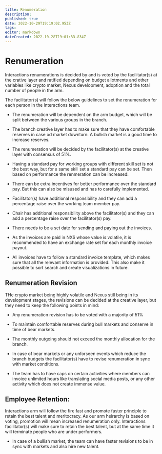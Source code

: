 ```yaml
---
title: Renumeration
description: 
published: true
date: 2022-10-29T19:19:02.953Z
tags: 
editor: markdown
dateCreated: 2022-10-28T19:01:33.834Z
---
```


# Renumeration

Interactions renumerations is decided by and is voted by the facilitator(s) at the crative layer and ratified depending on budget allotments and other variables like crypto market, Nexus development, adoption and the total number of people in the arm.

The facilitator(s) will follow the below guidelines to set the renumeration for each person in the Interactions team.

-	The renumeration will be dependent on the arm budget, which will be split between the various groups in the branch.

- The branch creative layer has to make sure that they have comfortable reserves in case od market downturn. A bullish market is a good time to increase reserves. 

-	The renumeration will be decided by the facilitator(s) at the creative layer with consensus of 51%.

-	Having a standard pay for working groups with different skill set is not the best way, but for a same skill set a standard pay can be set. Then based on performance the renmeration can be increased.

-	There can be extra incentives for better performance over the standard pay. But this can also be misused and has to carefully implemented.

-	Facilitator(s) have additional responsibility and they can add a percentage raise over the working team member pay.

-	Chair has additional responsibility above the facilitator(s) and they can add a percentage raise over the facilitator(s) pay.

-	There needs to be a set date for sending and paying out the invoices.

-	As the invoices are paid in NXS whose value is volatile, it is recommended to have an exchange rate set for each monthly invoice payout.

-	All invoices have to follow a standard invoice template, which makes sure that all the relevant information is provided. This also make it possible to sort search and create visualizations in future.


## Renumeration Revision
THe crypto market being highly volatile and Nexus still being in its development stages, the revisions can be decided at the creative layer, but they need to keep the following points in mind:

- Any renumeration revision has to be voted with a majority of 51%

- To maintain comfortable reserves during bull markets and conserve in time of bear markets.

- The monthly outgoing should not exceed the monthly allocation for the branch.

- In case of bear markets or any unforseen events which reduce the branch budgets the facilitator(s) have to revise renumeration in sync with market conditions.

- The team has to have caps on certain activities where members can invoice unlimited hours like translating social media posts, or any other activity which does not create immense value.

## Employee Retention:

Interactions arm will follow the fire fast and promote faster principle to retain the best talent and meritocracy. As our arm heirarchy is based on voting, promotion will mean increased renumeration only. Interactions facilitator(s) will make sure to retain the best talent, but at the same time it will terminate people who are under performers.

- In case of a bullish market, the team can have faster revisions to be in sync with markets and also hire new talent.


